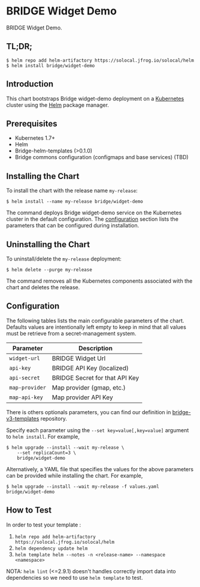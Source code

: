 # BRIDGE Widget Demo

BRIDGE Widget Demo.

## TL;DR;

```console
$ helm repo add helm-artifactory https://solocal.jfrog.io/solocal/helm
$ helm install bridge/widget-demo
```

## Introduction

This chart bootstraps Bridge widget-demo deployment on 
a [Kubernetes](http://kubernetes.io) cluster using the [Helm](https://helm.sh) package manager.

## Prerequisites

- Kubernetes 1.7+
- Helm
- Bridge-helm-templates (>0.1.0)
- Bridge commons configuration (configmaps and base services) (TBD)


## Installing the Chart

To install the chart with the release name `my-release`:

```console
$ helm install --name my-release bridge/widget-demo
```

The command deploys Bridge widget-demo service on the Kubernetes cluster in the default configuration. 
The [configuration](#configuration) section lists the parameters that can be configured during installation.

## Uninstalling the Chart

To uninstall/delete the `my-release` deployment:

```console
$ helm delete --purge my-release
```

The command removes all the Kubernetes components associated with the chart and deletes the release.

## Configuration

The following tables lists the main configurable parameters of the chart.
Defaults values are intentionally left empty to keep in mind that all values must be retrieve from a secret-management system.

| Parameter        | Description                    |
| ---------------- | ------------------------------ |
| `widget-url`     | BRIDGE Widget Url              |      
| `api-key`        | BRIDGE API Key (localized)     |
| `api-secret`     | BRIDGE Secret for that API Key |
| `map-provider`   | Map provider (gmap, etc.)      | 
| `map-api-key`    | Map provider API Key           |

There is others optionals parameters, you can find our definition in [bridge-v3-templates](https://github.com/Leadformance/bridge-helm-charts) repository.

Specify each parameter using the `--set key=value[,key=value]` argument to `helm install`. For example,

```console
$ helm upgrade --install --wait my-release \
    --set replicaCount=3 \
    bridge/widget-demo
```

Alternatively, a YAML file that specifies the values for the above parameters can be provided while installing the chart. For example,

```console
$ helm upgrade --install --wait my-release -f values.yaml bridge/widget-demo
```

## How to Test

In order to test your template : 
1. `helm repo add helm-artifactory https://solocal.jfrog.io/solocal/helm`
1. `helm dependency update helm`
1. `helm template helm --notes -n <release-name> --namespace <namespace>`
      
NOTA: `helm lint` (<=2.9.1) doesn't handles correctly import data into dependencies so we need to use `helm template` to test.
